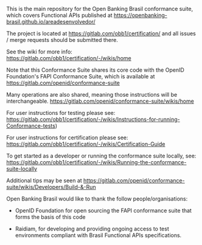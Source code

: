 This is the main repository for the Open Banking Brasil conformance suite,
which covers Functional APIs published at https://openbanking-brasil.github.io/areadesenvolvedor/

The project is located at https://gitlab.com/obb1/certification/
and all issues / merge requests should be submitted there.

See the wiki for more info: https://gitlab.com/obb1/certification/-/wikis/home

Note that this Conformance Suite shares its core code with the OpenID Foundation's
FAPI Conformance Suite, which is available at https://gitlab.com/openid/conformance-suite

Many operations are also shared, meaning those instructions will be interchangeable.
https://gitlab.com/openid/conformance-suite/wikis/home

For user instructions for testing please see:
https://gitlab.com/obb1/certification/-/wikis/Instructions-for-running-Conformance-tests)

For user instructions for certification please see:
https://gitlab.com/obb1/certification/-/wikis/Certification-Guide

To get started as a developer or running the conformance suite locally, see:
https://gitlab.com/obb1/certification/-/wikis/Running-the-conformance-suite-locally

Additional tips may be seen at https://gitlab.com/openid/conformance-suite/wikis/Developers/Build-&-Run

Open Banking Brasil would like to thank the follow people/organisations:

* OpenID Foundation for open sourcing the FAPI conformance suite that forms
the basis of this code

* Raidiam, for developing and providing ongoing access to test environments compliant with
Brasil Functional APIs specifications.
